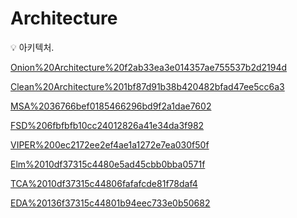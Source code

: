 # Architecture

<aside>
💡 아키텍처.

</aside>

[Onion%20Architecture%20f2ab33ea3e014357ae755537b2d2194d](Onion%20Architecture%20f2ab33ea3e014357ae755537b2d2194d)

[Clean%20Architecture%201bf87d91b38b420482bfad47ee5cc6a3](Clean%20Architecture%201bf87d91b38b420482bfad47ee5cc6a3)

[MSA%2036766bef0185466296bd9f2a1dae7602](MSA%2036766bef0185466296bd9f2a1dae7602)

[FSD%206fbfbfb10cc24012826a41e34da3f982](FSD%206fbfbfb10cc24012826a41e34da3f982)

[VIPER%200ec2172ee2ef4ae1a1272e7ea030f50f](VIPER%200ec2172ee2ef4ae1a1272e7ea030f50f)

[Elm%2010df37315c4480e5ad45cbb0bba0571f](Elm%2010df37315c4480e5ad45cbb0bba0571f)

[TCA%2010df37315c44806fafafcde81f78daf4](TCA%2010df37315c44806fafafcde81f78daf4)

[EDA%20136f37315c44801b94eec733e0b50682](EDA%20136f37315c44801b94eec733e0b50682)